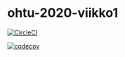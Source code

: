 # ohtu-2020-viikko1

[![CircleCI](https://circleci.com/gh/helihyv/ohtu-2020-viikko1.svg?style=svg)](https://circleci.com/gh/helihyv/ohtu-2020-viikko1)

[![codecov](https://codecov.io/gh/helihyv/ohtu-2020-viikko1/branch/master/graph/badge.svg)](https://codecov.io/gh/helihyv/ohtu-2020-viikko1)

